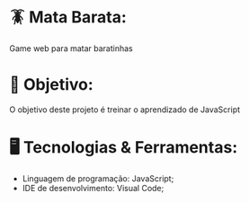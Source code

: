# 🪳 Mata Barata:
 Game web para matar baratinhas
 
# 🎯 Objetivo:
 O objetivo deste projeto é treinar o aprendizado de JavaScript

# 🖥️ Tecnologias & Ferramentas:

* Linguagem de programação: JavaScript;
* IDE de desenvolvimento: Visual Code; 
 

